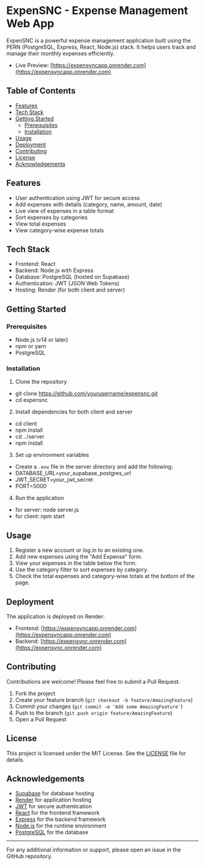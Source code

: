 # ExpenSNC - Expense Management Web App

ExpenSNC is a powerful expense management application built using the PERN (PostgreSQL, Express, React, Node.js) stack. It helps users track and manage their monthly expenses efficiently.

- Live Preview: [https://expensyncapp.onrender.com](https://expensyncapp.onrender.com)

## Table of Contents

- [Features](#features)
- [Tech Stack](#tech-stack)
- [Getting Started](#getting-started)
  - [Prerequisites](#prerequisites)
  - [Installation](#installation)
- [Usage](#usage)
- [Deployment](#deployment)
- [Contributing](#contributing)
- [License](#license)
- [Acknowledgements](#acknowledgements)

## Features

- User authentication using JWT for secure access
- Add expenses with details (category, name, amount, date)
- Live view of expenses in a table format
- Sort expenses by categories
- View total expenses
- View category-wise expense totals

## Tech Stack

- Frontend: React
- Backend: Node.js with Express
- Database: PostgreSQL (hosted on Supabase)
- Authentication: JWT (JSON Web Tokens)
- Hosting: Render (for both client and server)

## Getting Started

### Prerequisites

- Node.js (v14 or later)
- npm or yarn
- PostgreSQL

### Installation

1. Clone the repository

- git clone https://github.com/yourusername/expensnc.git
- cd expensnc

2. Install dependencies for both client and server

- cd client
- npm install
- cd ../server
- npm install

3. Set up environment variables

- Create a `.env` file in the server directory and add the following:
- DATABASE_URL=your_supabase_postgres_url
- JWT_SECRET=your_jwt_secret
- PORT=5000

4. Run the application

- for server: node server.js
- for client: npm start

## Usage

1. Register a new account or log in to an existing one.
2. Add new expenses using the "Add Expense" form.
3. View your expenses in the table below the form.
4. Use the category filter to sort expenses by category.
5. Check the total expenses and category-wise totals at the bottom of the page.

## Deployment

The application is deployed on Render:

- Frontend: [https://expensyncapp.onrender.com](https://expensyncapp.onrender.com)
- Backend: [https://expensync.onrender.com](https://expensync.onrender.com)

## Contributing

Contributions are welcome! Please feel free to submit a Pull Request.

1. Fork the project
2. Create your feature branch (`git checkout -b feature/AmazingFeature`)
3. Commit your changes (`git commit -m 'Add some AmazingFeature'`)
4. Push to the branch (`git push origin feature/AmazingFeature`)
5. Open a Pull Request

## License

This project is licensed under the MIT License. See the [LICENSE](LICENSE) file for details.

## Acknowledgements

- [Supabase](https://supabase.io/) for database hosting
- [Render](https://render.com/) for application hosting
- [JWT](https://jwt.io/) for secure authentication
- [React](https://reactjs.org/) for the frontend framework
- [Express](https://expressjs.com/) for the backend framework
- [Node.js](https://nodejs.org/) for the runtime environment
- [PostgreSQL](https://www.postgresql.org/) for the database

---

For any additional information or support, please open an issue in the GitHub repository.
